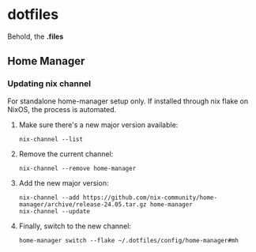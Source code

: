 # dotfiles

Behold, the **.files**

## Home Manager

### Updating nix channel

For standalone home-manager setup only.
If installed through nix flake on NixOS, the process is automated.

1. Make sure there's a new major version available:

    ```shell
    nix-channel --list
    ```

2. Remove the current channel:

    ```shell
    nix-channel --remove home-manager
    ```

3. Add the new major version:

    ```shell
    nix-channel --add https://github.com/nix-community/home-manager/archive/release-24.05.tar.gz home-manager
    nix-channel --update
    ```

4. Finally, switch to the new channel:

    ```shell
    home-manager switch --flake ~/.dotfiles/config/home-manager#mh
    ```
